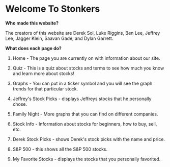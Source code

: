 # Welcome To Stonkers

<b>Who made this website?</b>

The creators of this website are Derek Sol, Luke Riggins, Ben Lee, Jeffrey Lee, Jagger Klein, Saavan Gade, and Dylan Garrett.

<b>What does each page do?</b>

1. Home - The page you are currently on with information about our site.

2. Quiz - This is a quiz about stocks and terms to see how much you know and learn more about stocks!

3. Graphs - You can put in a ticker symbol and you will see the graph trends for that particular stock.

4. Jeffrey's Stock Picks - displays Jeffreys stocks that he personally chose.

5. Family Night - More graphs that you can find on different companies.

6. Stock Info - Information about stocks for beginners, how to buy, sell, etc.

7. Derek Stock Picks - shows Derek's stock picks with the name and price.

8. S&P 500 - this shows all the S&P 500 stocks.

9. My Favorite Stocks - displays the stocks that you personally favorited.


